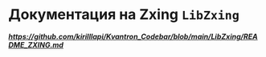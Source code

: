 # Документация на Zxing ```LibZxing```
***https://github.com/kirilllapi/Kvantron_Codebar/blob/main/LibZxing/README_ZXING.md***
